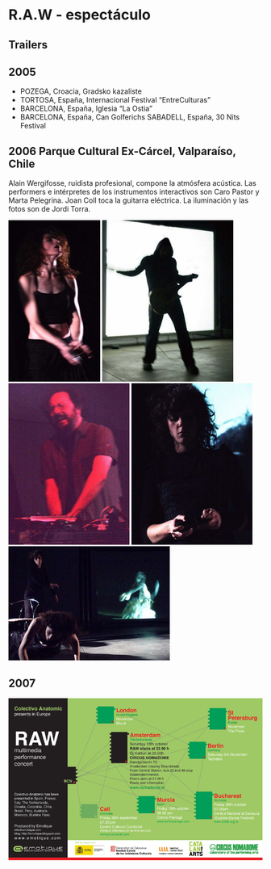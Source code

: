 # R.A.W - espectáculo

## Trailers



## 2005

* POZEGA, Croacia, Gradsko kazaliste 
* TORTOSA, España, Internacional Festival “EntreCulturas” 
* BARCELONA, España, Iglesia “La Ostia” 
* BARCELONA, España, Can Golferichs SABADELL, España, 30 Nits Festival

## 2006  Parque Cultural Ex-Cárcel, Valparaíso, Chile

Alain Wergifosse, ruidista profesional, compone la atmósfera acústica. Las performers e intérpretes de los instrumentos interactivos son Caro Pastor y Marta Pelegrina. Joan Coll toca la guitarra eléctrica. La iluminación y las fotos son de Jordi Torra.

![](../../.gitbook/assets/raw-chile-1-.jpg) ![](../../.gitbook/assets/raw-chile-2-.jpg) ![](../../.gitbook/assets/raw-chile-4-.jpg) ![](../../.gitbook/assets/raw-chile-5-.jpg) ![](../../.gitbook/assets/raw-chile-3-.jpg)

## 2007

![gira 2007 - 2008 ](../../.gitbook/assets/raw-gira-oct2007.jpg)

